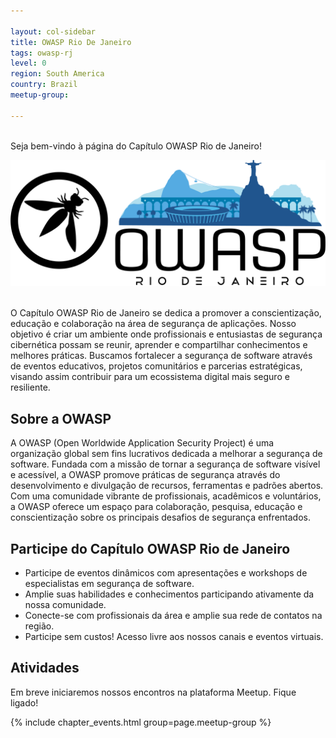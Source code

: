 ```yaml
---

layout: col-sidebar
title: OWASP Rio De Janeiro
tags: owasp-rj
level: 0
region: South America
country: Brazil 
meetup-group: 

---
```


<br />
Seja bem-vindo à página do Capítulo OWASP Rio de Janeiro!
<br />

![enter image description here](/assets/images/OWASP-RJ_Banner.png)

<br />
O Capítulo OWASP Rio de Janeiro se dedica a promover a conscientização, educação e colaboração na área de segurança de aplicações. Nosso objetivo é criar um ambiente onde profissionais e entusiastas de segurança cibernética possam se reunir, aprender e compartilhar conhecimentos e melhores práticas. Buscamos fortalecer a segurança de software através de eventos educativos, projetos comunitários e parcerias estratégicas, visando assim contribuir para um ecossistema digital mais seguro e resiliente.

## Sobre a OWASP

A OWASP (Open Worldwide Application Security Project) é uma organização global sem fins lucrativos dedicada a melhorar a segurança de software. Fundada com a missão de tornar a segurança de software visível e acessível, a OWASP promove práticas de segurança através do desenvolvimento e divulgação de recursos, ferramentas e padrões abertos. Com uma comunidade vibrante de profissionais, acadêmicos e voluntários, a OWASP oferece um espaço para colaboração, pesquisa, educação e conscientização sobre os principais desafios de segurança enfrentados.

## Participe do Capítulo OWASP Rio de Janeiro

- Participe de eventos dinâmicos com apresentações e workshops de especialistas em segurança de software.
- Amplie suas habilidades e conhecimentos participando ativamente da nossa comunidade.
- Conecte-se com profissionais da área e amplie sua rede de contatos na região.
- Participe sem custos! Acesso livre aos nossos canais e eventos virtuais.

## Atividades

Em breve iniciaremos nossos encontros na plataforma Meetup. Fique ligado!

{% include chapter_events.html group=page.meetup-group %}

